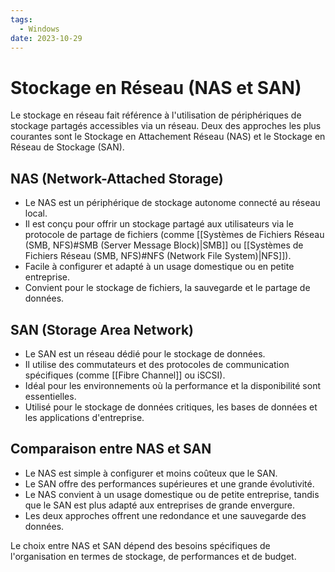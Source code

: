 ```yaml
---
tags:
  - Windows
date: 2023-10-29
---
```

# Stockage en Réseau (NAS et SAN)

Le stockage en réseau fait référence à l'utilisation de périphériques de stockage partagés accessibles via un réseau. Deux des approches les plus courantes sont le Stockage en Attachement Réseau (NAS) et le Stockage en Réseau de Stockage (SAN).

## NAS (Network-Attached Storage)

- Le NAS est un périphérique de stockage autonome connecté au réseau local.
- Il est conçu pour offrir un stockage partagé aux utilisateurs via le protocole de partage de fichiers (comme [[Systèmes de Fichiers Réseau (SMB, NFS)#SMB (Server Message Block)|SMB]] ou [[Systèmes de Fichiers Réseau (SMB, NFS)#NFS (Network File System)|NFS]]).
- Facile à configurer et adapté à un usage domestique ou en petite entreprise.
- Convient pour le stockage de fichiers, la sauvegarde et le partage de données.

## SAN (Storage Area Network)

- Le SAN est un réseau dédié pour le stockage de données.
- Il utilise des commutateurs et des protocoles de communication spécifiques (comme [[Fibre Channel]] ou iSCSI).
- Idéal pour les environnements où la performance et la disponibilité sont essentielles.
- Utilisé pour le stockage de données critiques, les bases de données et les applications d'entreprise.

## Comparaison entre NAS et SAN

- Le NAS est simple à configurer et moins coûteux que le SAN.
- Le SAN offre des performances supérieures et une grande évolutivité.
- Le NAS convient à un usage domestique ou de petite entreprise, tandis que le SAN est plus adapté aux entreprises de grande envergure.
- Les deux approches offrent une redondance et une sauvegarde des données.

Le choix entre NAS et SAN dépend des besoins spécifiques de l'organisation en termes de stockage, de performances et de budget.

